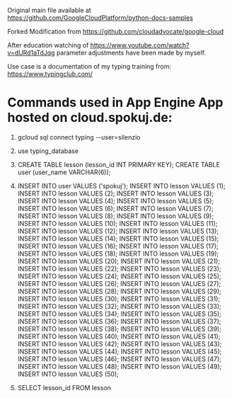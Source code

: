 Original main file available at https://github.com/GoogleCloudPlatform/python-docs-samples

Forked Modification from https://github.com/cloudadvocate/google-cloud

After education watching of https://www.youtube.com/watch?v=dURd1aTdJqg parameter adjustments have been made by myself. 

Use case is a documentation of my typing training from: https://www.typingclub.com/

# Commands used in App Engine App hosted on cloud.spokuj.de:

1. gcloud sql connect typing --user=silenzio

2. use typing_database

3. CREATE TABLE lesson (lesson_id INT PRIMARY KEY);
   CREATE TABLE user (user_name VARCHAR(6));

4. INSERT INTO user VALUES ('spokuj');
   INSERT INTO lesson VALUES (1);
   INSERT INTO lesson VALUES (2);
   INSERT INTO lesson VALUES (3);
   INSERT INTO lesson VALUES (4);
   INSERT INTO lesson VALUES (5);
   INSERT INTO lesson VALUES (6);
   INSERT INTO lesson VALUES (7);
   INSERT INTO lesson VALUES (8);
   INSERT INTO lesson VALUES (9);
   INSERT INTO lesson VALUES (10);
   INSERT INTO lesson VALUES (11);
   INSERT INTO lesson VALUES (12);
   INSERT INTO lesson VALUES (13);
   INSERT INTO lesson VALUES (14);
   INSERT INTO lesson VALUES (15);
   INSERT INTO lesson VALUES (16);
   INSERT INTO lesson VALUES (17);
   INSERT INTO lesson VALUES (18);
   INSERT INTO lesson VALUES (19);
   INSERT INTO lesson VALUES (20);
   INSERT INTO lesson VALUES (21);
   INSERT INTO lesson VALUES (22);
   INSERT INTO lesson VALUES (23);
   INSERT INTO lesson VALUES (24);
   INSERT INTO lesson VALUES (25);
   INSERT INTO lesson VALUES (26);
   INSERT INTO lesson VALUES (27);
   INSERT INTO lesson VALUES (28);
   INSERT INTO lesson VALUES (29);
   INSERT INTO lesson VALUES (30);
   INSERT INTO lesson VALUES (31);
   INSERT INTO lesson VALUES (32);
   INSERT INTO lesson VALUES (33);
   INSERT INTO lesson VALUES (34);
   INSERT INTO lesson VALUES (35);
   INSERT INTO lesson VALUES (36);
   INSERT INTO lesson VALUES (37);
   INSERT INTO lesson VALUES (38);
   INSERT INTO lesson VALUES (39);
   INSERT INTO lesson VALUES (40);
   INSERT INTO lesson VALUES (41);
   INSERT INTO lesson VALUES (42);
   INSERT INTO lesson VALUES (43);
   INSERT INTO lesson VALUES (44);
   INSERT INTO lesson VALUES (45);
   INSERT INTO lesson VALUES (46);
   INSERT INTO lesson VALUES (47);
   INSERT INTO lesson VALUES (48);
   INSERT INTO lesson VALUES (49);
   INSERT INTO lesson VALUES (50);


5. SELECT lesson_id FROM lesson
